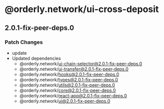 # @orderly.network/ui-cross-deposit

## 2.0.1-fix-peer-deps.0

### Patch Changes

- update
- Updated dependencies
  - @orderly.network/ui-chain-selector@2.0.1-fix-peer-deps.0
  - @orderly.network/ui-transfer@2.0.1-fix-peer-deps.0
  - @orderly.network/hooks@2.0.1-fix-peer-deps.0
  - @orderly.network/types@2.0.1-fix-peer-deps.0
  - @orderly.network/utils@2.0.1-fix-peer-deps.0
  - @orderly.network/core@2.0.1-fix-peer-deps.0
  - @orderly.network/react-app@2.0.1-fix-peer-deps.0
  - @orderly.network/ui@2.0.1-fix-peer-deps.0
